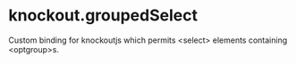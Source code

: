 knockout.groupedSelect
======================

Custom binding for knockoutjs which permits &lt;select> elements containing &lt;optgroup>s.
